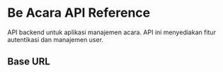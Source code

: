 # Be Acara API Reference

API backend untuk aplikasi manajemen acara. API ini menyediakan fitur autentikasi dan manajemen user.

## Base URL
